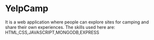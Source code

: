 # YelpCamp
It is a web application where people can explore sites for camping and share their own 
experiences.
The skills used here are:
HTML,CSS,JAVASCRIPT,MONGODB,EXPRESS
